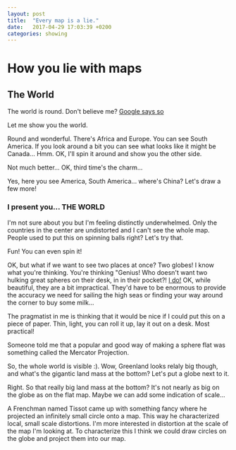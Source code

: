 ```yaml
---
layout: post
title:  "Every map is a lie."
date:   2017-04-29 17:03:39 +0200
categories: showing
---
```

# How you lie with maps
## The World
The world is round. Don't believe me? [Google says so](https://www.google.com/maps/@25.6150528,3.6591736,11928591m/data=!3m1!1e3)

Let me show you the world.

<globe-map projections='["OrthographicZoomed"]' width="250" height="250"></globe-map>

Round and wonderful. There's Africa and Europe. You can see South America. If you look around a bit
you can see what looks like it might be Canada... Hmm. OK, I'll spin it around and show you the other side.

<globe-map projections='["OrthographicZoomed"]' rotation='[180,0,0]' width="250" height="250"></globe-map>

Not much better... OK, third time's the charm...

<globe-map projections='["OrthographicZoomed"]' rotation='[90,0,0]' width="250" height="250"></globe-map>

Yes, here you see America, South America... where's China? Let's draw a few more!

### I present you... THE WORLD
<globe-map projections='["OrthographicZoomed"]' rotation='[90,0,0]' width="250" height="250"></globe-map>
<globe-map projections='["OrthographicZoomed"]' rotation='[0,0,0]' width="250" height="250"></globe-map>
<globe-map projections='["OrthographicZoomed"]' rotation='[-90,0,0]' width="250" height="250"></globe-map>

I'm not sure about you but I'm feeling distinctly underwhelmed. Only the countries in the center are undistorted and I can't see the whole map.
People used to put this on spinning balls right?
Let's try that.

<globe-map projections='["OrthographicZoomed"]' config='{"rotation":{"enabled":true, "ui_enabled":true}}'></globe-map>

Fun! You can even spin it!

OK, but what if we want to see two places at once? Two globes! I know what you're thinking. You're thinking "Genius! Who doesn't want two hulking great spheres on their desk, in in their pocket?! [I do!](http://www.bellerbyandco.com/) OK, while beautiful, they are a bit impractical.
They'd have to be enormous to provide the accuracy we need for sailing the high seas or finding your way around the corner to buy some milk...

The pragmatist in me is thinking that it would be nice if I could put this on a piece of paper.
Thin, light, you can roll it up, lay it out on a desk. Most practical!


Someone told me that a popular and good way of making a sphere flat was something called the Mercator Projection.

<globe-map projections='["Mercator"]'></globe-map>

So, the whole world is visible :). Wow, Greenland looks relaly big though, and what's the gigantic land mass at the bottom? Let's put a globe next to it.

<globe-map projections='["Orthographic"]' config='{"rotation":{"enabled":true, "ui_enabled":true}}'></globe-map>
<globe-map projections='["Mercator"]'></globe-map>

Right. So that really big land mass at the bottom? It's not nearly as big on the globe as on the flat map. Maybe we can add some indication of scale...

A Frenchman named Tissot came up with something fancy where he projected an infinitely small circle onto a map. This way he characterized local, small scale distortions.
I'm more interested in distortion at the scale of the map I'm looking at. To characterize this I think we could draw circles on the globe and project them into our map.

<globe-map projections='["Orthographic", "Mercator"]' config='{"rotation":{"enabled":true, "ui_enabled":true}, "nt_indicatrice":{"enabled":true}}'></globe-map>

